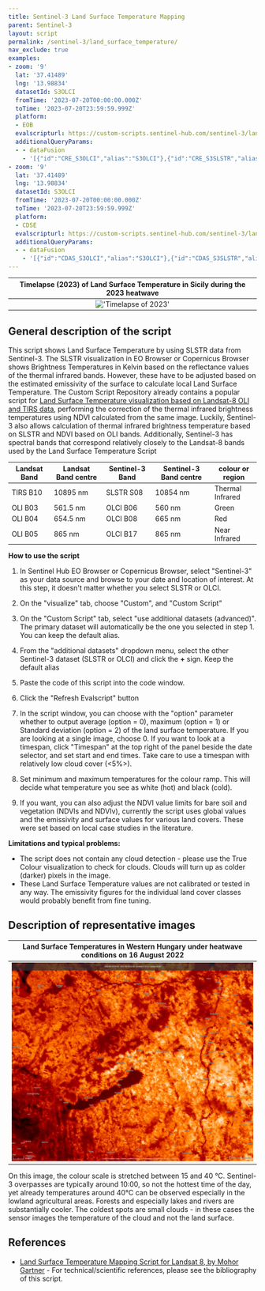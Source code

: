 ```yaml
---
title: Sentinel-3 Land Surface Temperature Mapping
parent: Sentinel-3
layout: script
permalink: /sentinel-3/land_surface_temperature/
nav_exclude: true
examples:
- zoom: '9'
  lat: '37.41489'
  lng: '13.98834'
  datasetId: S3OLCI
  fromTime: '2023-07-20T00:00:00.000Z'
  toTime: '2023-07-20T23:59:59.999Z'
  platform:
  - EOB
  evalscripturl: https://custom-scripts.sentinel-hub.com/sentinel-3/land_surface_temperature/script.js
  additionalQueryParams:
  - - dataFusion
    - '[{"id":"CRE_S3OLCI","alias":"S3OLCI"},{"id":"CRE_S3SLSTR","alias":"S3SLSTR"}]'
- zoom: '9'
  lat: '37.41489'
  lng: '13.98834'
  datasetId: S3OLCI
  fromTime: '2023-07-20T00:00:00.000Z'
  toTime: '2023-07-20T23:59:59.999Z'
  platform:
  - CDSE
  evalscripturl: https://custom-scripts.sentinel-hub.com/sentinel-3/land_surface_temperature/script.js
  additionalQueryParams:
  - - dataFusion
    - '[{"id":"CDAS_S3OLCI","alias":"S3OLCI"},{"id":"CDAS_S3SLSTR","alias":"S3SLSTR"}]'
---
```



| Timelapse (2023) of Land Surface Temperature in Sicily during the 2023 heatwave |
| :----------------------------------------------------------------------------------: |
|  !['Timelapse of 2023'](img/S3OLCI-1511248905868594-timelapse_sicily_heatwave.gif)  |


## General description of the script

This script shows Land Surface Temperature by using SLSTR data from Sentinel-3. The SLSTR visualization in EO Browser or Copernicus Browser shows Brightness Temperatures in Kelvin based on the reflectance values of the thermal infrared bands. However, these have to be adjusted based on the estimated emissivity of the surface to calculate local Land Surface Temperature.
The Custom Script Repository already contains a popular script for [Land Surface Temperature visualization based on Landsat-8 OLI and TIRS data](https://custom-scripts.sentinel-hub.com/landsat-8/land_surface_temperature_mapping/), performing the correction of the thermal infrared brightness temperatures using NDVI calculated from the same image. Luckily, Sentinel-3 also allows calculation of thermal infrared brightness temperature based on SLSTR and NDVI based on OLI bands. Additionally, Sentinel-3 has spectral bands that correspond relatively closely to the Landsat-8 bands used by the Land Surface Temperature Script

| Landsat Band | Landsat Band centre | Sentinel-3 Band | Sentinel-3 Band centre | colour or region |
|----------------------|-----------------------------|-------------------------|----------------------|-----------------------|
| TIRS B10 | 10895 nm | SLSTR S08 | 10854 nm | Thermal Infrared |
| OLI B03 | 561.5 nm | OLCI B06 | 560 nm | Green |
| OLI B04 | 654.5 nm | OLCI B08 | 665 nm | Red |
| OLI B05 | 865 nm | OLCI B17 | 865 nm | Near Infrared |

**How to use the script**

1. In Sentinel Hub EO Browser or Copernicus Browser, select "Sentinel-3" as your data source and browse to your date and location of interest. At this step, it doesn't matter whether you select SLSTR or OLCI.
2. On the "visualize" tab, choose "Custom", and "Custom Script"
3. On the "Custom Script" tab, select "use additional datasets (advanced)". The primary dataset will automatically be the one you selected in step 1. You can keep the default alias.
4. From the "additional datasets" dropdown menu, select the other Sentinel-3 dataset (SLSTR or OLCI) and click the **+** sign. Keep the default alias
5. Paste the code of this script into the code window.
6. Click the "Refresh Evalscript" button

7. In the script window, you can choose with the "option" parameter whether to output average (option = 0), maximum (option = 1) or Standard deviation (option = 2) of the land surface temperature. If you are looking at a single image, choose 0. If you want to look at a timespan, click "Timespan" at the top right of the panel beside the date selector, and set start and end times. Take care to use a timespan with relatively low cloud cover (<5%>).
8. Set minimum and maximum temperatures for the colour ramp. This will decide what temperature you see as white (hot) and black (cold).
9. If you want, you can also adjust the NDVI value limits for bare soil and vegetation (NDVIs and NDVIv), currently the script uses global values and the emissivity and surface values for various land covers. These were set based on local case studies in the literature.

**Limitations and typical problems:**
-  The script does not contain any cloud detection -  please use the True Colour visualization to check for clouds. Clouds will turn up as colder (darker) pixels in the image.
- These Land Surface Temperature values are not calibrated or tested in any way. The emissivity figures for the individual land cover classes would probably benefit from fine tuning.  

## Description of representative images

| Land Surface Temperatures in Western Hungary under heatwave conditions on 16 August 2022 |
| :----------------------------------------------------------------------------------: |
|  !['Land Surface Temperatures in Western Hungary during August 16 2022'](img/2022-08-16-00_heatwave_hungary.jpg)  |

On this image, the colour scale is stretched between 15 and 40 °C. Sentinel-3 overpasses are typically around 10:00, so not the hottest time of the day, yet already temperatures around 40°C can be observed especially in the lowland agricultural areas. Forests and especially lakes and rivers are substantially cooler. The coldest spots are small clouds - in these cases the sensor images the temperature of the cloud and not the land surface.

## References
 - [Land Surface Temperature Mapping Script for Landsat 8, by Mohor Gartner](https://custom-scripts.sentinel-hub.com/landsat-8/land_surface_temperature_mapping/) - For technical/scientific references, please see the bibliography of this script.
